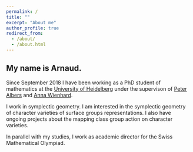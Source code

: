 ```yaml
---
permalink: /
title: ""
excerpt: "About me"
author_profile: true
redirect_from: 
  - /about/
  - /about.html
---
```


## My name is Arnaud.

Since September 2018 I have been working as a PhD student of mathematics at the [University of Heidelberg](https://www.uni-heidelberg.de/) under the supervison of [Peter Albers](https://www.mathi.uni-heidelberg.de/~palbers/) and [Anna Wienhard](https://www.mathi.uni-heidelberg.de/~wienhard/). 

I work in symplectic geometry. I am interested in the symplectic geometry of character varieties of surface groups representations. I also have ongoing projects about the mapping class group action on character varieties.

In parallel with my studies, I work as academic director for the Swiss Mathematical Olympiad.
